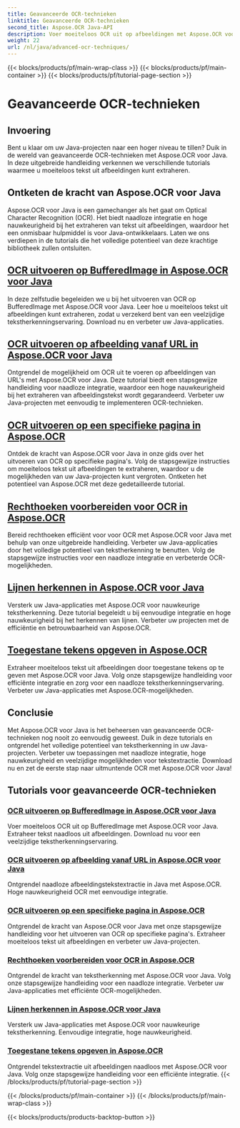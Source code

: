 ```yaml
---
title: Geavanceerde OCR-technieken
linktitle: Geavanceerde OCR-technieken
second_title: Aspose.OCR Java-API
description: Voer moeiteloos OCR uit op afbeeldingen met Aspose.OCR voor Java. Extraheer tekst naadloos met hoge nauwkeurigheid. Verbeter uw Java-projecten met veelzijdige tekstherkenning.
weight: 22
url: /nl/java/advanced-ocr-techniques/
---
```


{{< blocks/products/pf/main-wrap-class >}}
{{< blocks/products/pf/main-container >}}
{{< blocks/products/pf/tutorial-page-section >}}

# Geavanceerde OCR-technieken

## Invoering

Bent u klaar om uw Java-projecten naar een hoger niveau te tillen? Duik in de wereld van geavanceerde OCR-technieken met Aspose.OCR voor Java. In deze uitgebreide handleiding verkennen we verschillende tutorials waarmee u moeiteloos tekst uit afbeeldingen kunt extraheren.

## Ontketen de kracht van Aspose.OCR voor Java

Aspose.OCR voor Java is een gamechanger als het gaat om Optical Character Recognition (OCR). Het biedt naadloze integratie en hoge nauwkeurigheid bij het extraheren van tekst uit afbeeldingen, waardoor het een onmisbaar hulpmiddel is voor Java-ontwikkelaars. Laten we ons verdiepen in de tutorials die het volledige potentieel van deze krachtige bibliotheek zullen ontsluiten.

## [OCR uitvoeren op BufferedImage in Aspose.OCR voor Java](./perform-ocr-buffered-image/)

In deze zelfstudie begeleiden we u bij het uitvoeren van OCR op BufferedImage met Aspose.OCR voor Java. Leer hoe u moeiteloos tekst uit afbeeldingen kunt extraheren, zodat u verzekerd bent van een veelzijdige tekstherkenningservaring. Download nu en verbeter uw Java-applicaties.

## [OCR uitvoeren op afbeelding vanaf URL in Aspose.OCR voor Java](./perform-ocr-image-from-url/)

Ontgrendel de mogelijkheid om OCR uit te voeren op afbeeldingen van URL's met Aspose.OCR voor Java. Deze tutorial biedt een stapsgewijze handleiding voor naadloze integratie, waardoor een hoge nauwkeurigheid bij het extraheren van afbeeldingstekst wordt gegarandeerd. Verbeter uw Java-projecten met eenvoudig te implementeren OCR-technieken.

## [OCR uitvoeren op een specifieke pagina in Aspose.OCR](./perform-ocr-on-page/)

Ontdek de kracht van Aspose.OCR voor Java in onze gids over het uitvoeren van OCR op specifieke pagina's. Volg de stapsgewijze instructies om moeiteloos tekst uit afbeeldingen te extraheren, waardoor u de mogelijkheden van uw Java-projecten kunt vergroten. Ontketen het potentieel van Aspose.OCR met deze gedetailleerde tutorial.

## [Rechthoeken voorbereiden voor OCR in Aspose.OCR](./prepare-rectangles-for-ocr/)

Bereid rechthoeken efficiënt voor voor OCR met Aspose.OCR voor Java met behulp van onze uitgebreide handleiding. Verbeter uw Java-applicaties door het volledige potentieel van tekstherkenning te benutten. Volg de stapsgewijze instructies voor een naadloze integratie en verbeterde OCR-mogelijkheden.

## [Lijnen herkennen in Aspose.OCR voor Java](./recognize-lines/)

Versterk uw Java-applicaties met Aspose.OCR voor nauwkeurige tekstherkenning. Deze tutorial begeleidt u bij eenvoudige integratie en hoge nauwkeurigheid bij het herkennen van lijnen. Verbeter uw projecten met de efficiëntie en betrouwbaarheid van Aspose.OCR.

## [Toegestane tekens opgeven in Aspose.OCR](./specify-allowed-characters/)

Extraheer moeiteloos tekst uit afbeeldingen door toegestane tekens op te geven met Aspose.OCR voor Java. Volg onze stapsgewijze handleiding voor efficiënte integratie en zorg voor een naadloze tekstherkenningservaring. Verbeter uw Java-applicaties met Aspose.OCR-mogelijkheden.

## Conclusie

Met Aspose.OCR voor Java is het beheersen van geavanceerde OCR-technieken nog nooit zo eenvoudig geweest. Duik in deze tutorials en ontgrendel het volledige potentieel van tekstherkenning in uw Java-projecten. Verbeter uw toepassingen met naadloze integratie, hoge nauwkeurigheid en veelzijdige mogelijkheden voor tekstextractie. Download nu en zet de eerste stap naar uitmuntende OCR met Aspose.OCR voor Java!
## Tutorials voor geavanceerde OCR-technieken
### [OCR uitvoeren op BufferedImage in Aspose.OCR voor Java](./perform-ocr-buffered-image/)
Voer moeiteloos OCR uit op BufferedImage met Aspose.OCR voor Java. Extraheer tekst naadloos uit afbeeldingen. Download nu voor een veelzijdige tekstherkenningservaring.
### [OCR uitvoeren op afbeelding vanaf URL in Aspose.OCR voor Java](./perform-ocr-image-from-url/)
Ontgrendel naadloze afbeeldingstekstextractie in Java met Aspose.OCR. Hoge nauwkeurigheid OCR met eenvoudige integratie.
### [OCR uitvoeren op een specifieke pagina in Aspose.OCR](./perform-ocr-on-page/)
Ontgrendel de kracht van Aspose.OCR voor Java met onze stapsgewijze handleiding voor het uitvoeren van OCR op specifieke pagina's. Extraheer moeiteloos tekst uit afbeeldingen en verbeter uw Java-projecten.
### [Rechthoeken voorbereiden voor OCR in Aspose.OCR](./prepare-rectangles-for-ocr/)
Ontgrendel de kracht van tekstherkenning met Aspose.OCR voor Java. Volg onze stapsgewijze handleiding voor een naadloze integratie. Verbeter uw Java-applicaties met efficiënte OCR-mogelijkheden.
### [Lijnen herkennen in Aspose.OCR voor Java](./recognize-lines/)
Versterk uw Java-applicaties met Aspose.OCR voor nauwkeurige tekstherkenning. Eenvoudige integratie, hoge nauwkeurigheid.
### [Toegestane tekens opgeven in Aspose.OCR](./specify-allowed-characters/)
Ontgrendel tekstextractie uit afbeeldingen naadloos met Aspose.OCR voor Java. Volg onze stapsgewijze handleiding voor een efficiënte integratie.
{{< /blocks/products/pf/tutorial-page-section >}}

{{< /blocks/products/pf/main-container >}}
{{< /blocks/products/pf/main-wrap-class >}}

{{< blocks/products/products-backtop-button >}}
